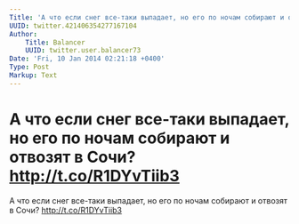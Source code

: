 ```yaml
---
Title: 'А что если снег все-таки выпадает, но его по ночам собирают и отвозят в Сочи? http://t.co/R1DYvTiib3'
UUID: twitter.421406354277167104
Author:
    Title: Balancer
    UUID: twitter.user.balancer73
Date: 'Fri, 10 Jan 2014 02:21:18 +0400'
Type: Post
Markup: Text
---
```


# А что если снег все-таки выпадает, но его по ночам собирают и отвозят в Сочи? http://t.co/R1DYvTiib3

А что если снег все-таки выпадает, но его по ночам собирают
и отвозят в Сочи? http://t.co/R1DYvTiib3
